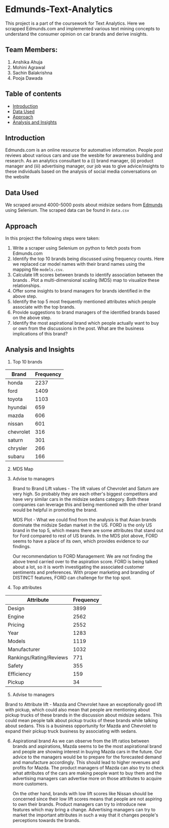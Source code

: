 # Edmunds-Text-Analytics
 This project is a part of the coursework for Text Analytics. Here we scrapped Edmunds.com and implemented various text mining concepts to understand the consumer opinion on car brands and derive insights.

## Team Members:
1. Anshika Ahuja
2. Mohini Agrawal
3. Sachin Balakrishna
4. Pooja Dawada

## Table of contents
- [Introduction](https://github.com/anshikaahuja/Edmunds-Text-Analytics/blob/master/README.md#introduction)
- [Data Used](https://github.com/anshikaahuja/Edmunds-Text-Analytics/blob/master/README.md#data-used)
- [Approach](https://github.com/anshikaahuja/Edmunds-Text-Analytics/blob/master/README.md#approach)
- [Analysis and Insights](https://github.com/anshikaahuja/Edmunds-Text-Analytics/blob/master/README.md#analysis-and-insights)

## Introduction
Edmunds.com is an online resource for automative information. People post reviews about various cars and use the wesbite for awareness building and research. As an analytics consultant to a (i) brand manager, (ii) product manager and (iii) advertising manager, our job was to give advice/insights to these individuals based on the analysis of social media conversations on the website

## Data Used
We scraped around 4000-5000 posts about midsize sedans from [Edmunds](https://forums.edmunds.com/discussion/7526/general/x/midsize-sedans-2-0/p%22) using Selenium. The scraped data can be found in `data.csv`

## Approach
In this project the following steps were taken:
1. Write a scraper using Selenium on python to fetch posts from Edmunds.com
2. Identify the top 10 brands being discussed using frequency counts. Here we replaced car model names with their brand names using the mapping file `models.csv`.
3. Calculate lift scores between brands to identify association between the brands . Plot a multi-dimensional scaling (MDS) map to visualize these relationships.
4. Offer some insights to brand managers for brands identified in the above step.
5. Identify the top 5 most frequently mentioned attributes which people associate with the top brands.
6. Provide suggestions to brand managers of the identified brands based on the above step.
7. Identify the most aspirational brand which people actually want to buy or own from the discussions in the post. What are the business implications of this brand?

## Analysis and Insights
1. Top 10 brands

Brand | Frequency
------------ | -------------
honda | 2237
ford | 1409
toyota | 1103
hyundai | 659
mazda | 606
nissan | 601
chevrolet | 316
saturn | 301
chrysler | 266
subaru | 166

2. MDS Map

3. Advise to managers
   
   Brand to Brand Lift values -
   The lift values of Chevrolet and Saturn are very high. So probably they are each other's biggest competitors and have very similar      cars in the midsize sedans category. Both these companies can leverage this and being mentioned with the other brand would be helpful    in promoting the brand.

   MDS Plot -
   What we could find from the analysis is that Asian brands dominate the midsize Sedan market in the US. FORD is the only US brand in      the top 5, which means there are some attributes that stand out for Ford compared to rest of US brands. In the MDS plot above, FORD      seems to have a place of its own, which provides evidence to our findings.

   Our recommendation to FORD Management: We are not finding the above trend carried over to the aspiration score. FORD is being talked    about a lot, so it is worth investigating the associated customer sentiments and preferences. With proper marketing and branding of      DISTINCT features, FORD can challenge for the top spot.

4. Top attributes

Attribute | Frequency
------------ | -------------
Design | 3899
Engine | 2562
Pricing | 2552
Year | 1283
Models | 1119
Manufacturer | 1032
Rankings/Rating/Reviews | 771
Safety | 355
Efficiency | 159
Pickup | 34

5. Advise to managers
  
  Brand to Attribute lift -
  Mazda and Chevrolet have an exceptionally good lift with pickup, which could also mean that people are mentioning about pickup trucks   of these brands in the discussion about midsize sedans. This could mean people talk about pickup trucks of these brands while talking   about sedans. This is a business opportunity for Mazda and Chevrolet to expand their pickup truck business by associating with sedans. 

6. Aspirational brand
   As we can observe from the lift ratios between brands and aspirations, Mazda seems to be the most aspirational brand and people are      showing interest in buying Mazda cars in the future. Our advice to the managers would be to prepare for the forecasted demand and        manufacture accordingly. This should lead to higher revenues and profits for Mazda. The product managers of Mazda can also try to        check what attributes of the cars are making people want to buy them and the advertising managers can advertise more on those            attributes to acquire more customers.

   On the other hand, brands with low lift scores like Nissan should be concerned since their low lift scores means that people are not    aspiring to own their brands. Product managers can try to introduce new features which may bring a change. Advertising managers can      try to market the important attributes in such a way that it changes people's perceptions towards the brands.
